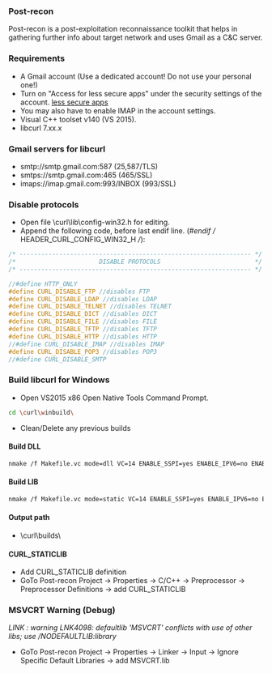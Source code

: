 ### Post-recon
Post-recon is a post-exploitation reconnaissance toolkit that helps in gathering further info about target network and uses Gmail as a C&C server.



### Requirements

* A Gmail account (Use a dedicated account! Do not use your personal one!)
* Turn on "Access for less secure apps" under the security settings of the account. [less secure apps](https://www.google.com/settings/security/lesssecureapps)
* You may also have to enable IMAP in the account settings.
* Visual C++ toolset v140 (VS 2015).
* libcurl 7.xx.x



### Gmail servers for libcurl

* smtp://smtp.gmail.com:587			(25,587/TLS)
* smtps://smtp.gmail.com:465		(465/SSL)
* imaps://imap.gmail.com:993/INBOX	(993/SSL)



### Disable protocols

* Open file \curl\lib\config-win32.h for editing.
* Append the following code, before last endif line. (*#endif /* HEADER_CURL_CONFIG_WIN32_H */*):

```cpp
/* ---------------------------------------------------------------- */
/*                       DISABLE PROTOCOLS                          */
/* ---------------------------------------------------------------- */

//#define HTTP_ONLY
#define CURL_DISABLE_FTP //disables FTP
#define CURL_DISABLE_LDAP //disables LDAP
#define CURL_DISABLE_TELNET //disables TELNET
#define CURL_DISABLE_DICT //disables DICT
#define CURL_DISABLE_FILE //disables FILE
#define CURL_DISABLE_TFTP //disables TFTP
#define CURL_DISABLE_HTTP //disables HTTP
//#define CURL_DISABLE_IMAP //disables IMAP
#define CURL_DISABLE_POP3 //disables POP3
//#define CURL_DISABLE_SMTP
```



### Build libcurl for Windows

* Open VS2015 x86 Open Native Tools Command Prompt.

```bash
cd \curl\winbuild\
```

* Clean/Delete any previous builds

#### Build DLL

```bash
nmake /f Makefile.vc mode=dll VC=14 ENABLE_SSPI=yes ENABLE_IPV6=no ENABLE_IDN=no ENABLE_WINSSL=yes GEN_PDB=no DEBUG=no MACHINE=x86
```

#### Build LIB

```bash
nmake /f Makefile.vc mode=static VC=14 ENABLE_SSPI=yes ENABLE_IPV6=no ENABLE_IDN=no ENABLE_WINSSL=yes GEN_PDB=no DEBUG=no MACHINE=x86
```

#### Output path

* \curl\builds\


#### CURL_STATICLIB

* Add CURL_STATICLIB definition
* GoTo Post-recon Project -> Properties -> C/C++ -> Preprocessor -> Preprocessor Definitions -> add CURL_STATICLIB



### MSVCRT Warning (Debug)

*LINK : warning LNK4098: defaultlib 'MSVCRT' conflicts with use of other libs; use /NODEFAULTLIB:library*

* GoTo Post-recon Project -> Properties -> Linker -> Input -> Ignore Specific Default Libraries -> add MSVCRT.lib


